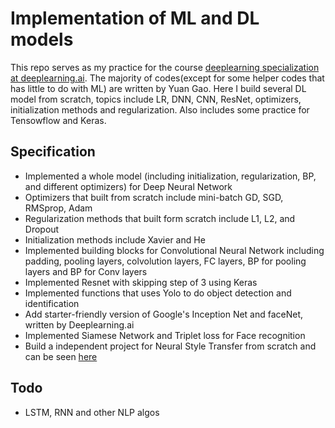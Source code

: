 # Implementation of ML and DL models
This repo serves as my practice for the course [deeplearning specialization at deeplearning.ai](www.deeplearning.ai). The majority of codes(except for some helper codes that has little to do with ML) are written by Yuan Gao.
Here I build several DL model from scratch, topics include LR, DNN, CNN, ResNet, optimizers, initialization methods and regularization. Also includes some practice for Tensowflow and Keras.

## Specification
* Implemented a whole model (including initialization, regularization, BP, and different optimizers) for Deep Neural Network
* Optimizers that built from scratch include mini-batch GD, SGD, RMSprop, Adam
* Regularization methods that built form scratch include L1, L2, and Dropout
* Initialization methods include Xavier and He
* Implemented building blocks for Convolutional Neural Network including padding, pooling layers, colvolution layers, FC layers, BP for pooling layers and BP for Conv layers
* Implemented Resnet with skipping step of 3 using Keras
* Implemented functions that uses Yolo to do object detection and identification
* Add starter-friendly version of Google's Inception Net and faceNet, written by Deeplearning.ai
* Implemented Siamese Network and Triplet loss for Face recognition
* Build a independent project for Neural Style Transfer from scratch and can be seen [here](https://github.com/Rabona17/Neural-Style-Tranfer-From-Scratch)

## Todo
* LSTM, RNN and other NLP algos
